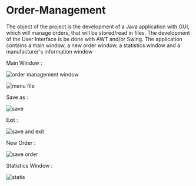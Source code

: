 # Order-Management

The object of the project is the development of a Java application with GUI, which will
manage orders, that will be stored/read in files. The development of the User Interface is be done with AWT and/or
Swing. 
The application contains a main window, a new order window, a statistics window and a manufacturer's information window

Main Window : 

![order management window](https://github.com/KaterinaGavala/Order-Management/assets/121763578/7256f220-e7b5-4248-af67-d0d924a18b57)

![menu file](https://github.com/KaterinaGavala/Order-Management/assets/121763578/d2a2a9cd-b99e-4492-8f7c-2ea404197bcf)


Save as :

![save](https://github.com/KaterinaGavala/Order-Management/assets/121763578/946f280b-87e4-4ae6-9643-1b3a656b2f47)


Exit :

![save and exit](https://github.com/KaterinaGavala/Order-Management/assets/121763578/a7812d9f-801f-46db-9533-b451e273043f)


New Order :

![save order](https://github.com/KaterinaGavala/Order-Management/assets/121763578/546d400f-efa4-45e2-9826-3d1cdcd80624)


Statistics Window :

![statis](https://github.com/KaterinaGavala/Order-Management/assets/121763578/f05ab94d-c11f-4324-8228-f7a380f00f42)



